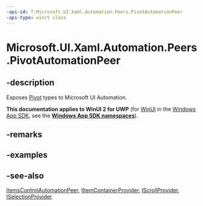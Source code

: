 ```yaml
---
-api-id: T:Microsoft.UI.Xaml.Automation.Peers.PivotAutomationPeer
-api-type: winrt class
---
```


<!-- Class syntax.
public class PivotAutomationPeer : Windows.UI.Xaml.Automation.Peers.ItemsControlAutomationPeer, Windows.UI.Xaml.Automation.Peers.IPivotAutomationPeer, Windows.UI.Xaml.Automation.Provider.IScrollProvider, Windows.UI.Xaml.Automation.Provider.ISelectionProvider
-->

# Microsoft.UI.Xaml.Automation.Peers.PivotAutomationPeer

## -description
Exposes [Pivot](../microsoft.ui.xaml.controls/pivot.md) types to Microsoft UI Automation.

**This documentation applies to WinUI 2 for UWP** (for [WinUI](/windows/apps/winui/winui3/) in the [Windows App SDK](/windows/apps/windows-app-sdk/), see the **[Windows App SDK namespaces](/windows/windows-app-sdk/api/winrt/)**).

## -remarks

## -examples

## -see-also
[ItemsControlAutomationPeer](itemscontrolautomationpeer.md), [IItemContainerProvider](../microsoft.ui.xaml.automation.provider/iitemcontainerprovider.md), [IScrollProvider](../microsoft.ui.xaml.automation.provider/iscrollprovider.md), [ISelectionProvider](../microsoft.ui.xaml.automation.provider/iselectionprovider.md)
